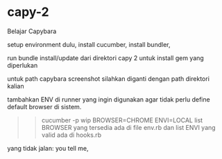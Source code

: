 # capy-2
Belajar Capybara

setup environment dulu,
install cucumber, 
install bundler,

run bundle install/update dari direktori capy 2 untuk install gem yang diperlukan

untuk path capybara screenshot silahkan diganti dengan path direktori kalian

tambahkan ENV di runner yang ingin digunakan agar tidak perlu define default browser di sistem.
>> cucumber -p wip BROWSER=CHROME ENVI=LOCAL
list BROWSER yang tersedia ada di file env.rb dan list ENVI yang valid ada di hooks.rb

yang tidak jalan:
you tell me,
